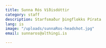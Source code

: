 ```yaml
---
title: Sunna Rós Víðisdóttir
category: staff
description: Starfsmaður þingflokks Pírata
lang: is
image: "/uploads/sunnaRos-headshot.jpg"
email: sunnaros@althingi.is

---
```

